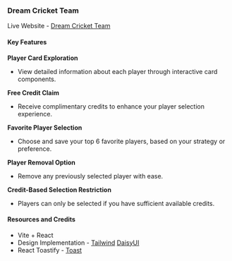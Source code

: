 ### Dream Cricket Team

Live Website - [Dream Cricket Team](https://dream-cricket-team-11.netlify.app/)

#### Key Features

**Player Card Exploration**

- View detailed information about each player through interactive card components.

**Free Credit Claim**

- Receive complimentary credits to enhance your player selection experience.

**Favorite Player Selection**

- Choose and save your top 6 favorite players, based on your strategy or preference.

**Player Removal Option**

- Remove any previously selected player with ease.

**Credit-Based Selection Restriction**

- Players can only be selected if you have sufficient available credits.

#### Resources and Credits

- Vite + React
- Design Implementation - [Tailwind](https://tailwindcss.com/docs/installation/using-vite) [DaisyUI](https://daisyui.com/docs/install/)
- React Toastify - [Toast](https://www.npmjs.com/package/react-toastify)
